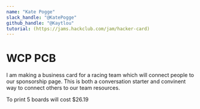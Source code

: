 ```yaml
---
name: "Kate Pogge"
slack_handle: "@KatePogge"
github_handle: "@Kaytlou"
tutorial: (https://jams.hackclub.com/jam/hacker-card)
---
```


# WCP PCB

<!-- Describe your board in 2-3 sentences. What are you making? What will it do? -->
I am making a business card for a racing team which will connect people to our sponsorship page. This is both a conversation starter and convinent way to connect others to our team resources.
<!-- How much is it going to cost? -->
To print 5 boards will cost $26.19
<!-- Tell us a little bit about your design process. What were some challenges? What helped? ***Totally optional*** -->
